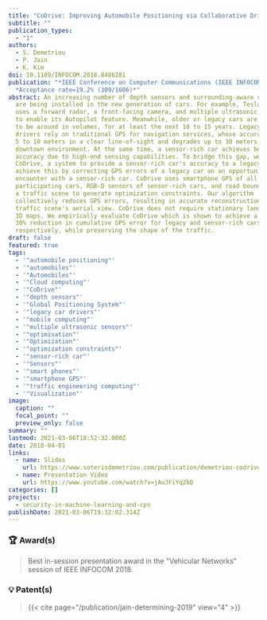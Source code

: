 ```yaml
---
title: "CoDrive: Improving Automobile Positioning via Collaborative Driving"
subtitle: ""
publication_types:
  - "1"
authors:
  - S. Demetriou
  - P. Jain
  - K. Kim
doi: 10.1109/INFOCOM.2018.8486281
publication: "*IEEE Conference on Computer Communications (IEEE INFOCOM '18).*
  *Acceptance rate=19.2% (309/1606)*"
abstract: An increasing number of depth sensors and surrounding-aware cameras
  are being installed in the new generation of cars. For example, Tesla Motors
  uses a forward radar, a front-facing camera, and multiple ultrasonic sensors
  to enable its Autopilot feature. Meanwhile, older or legacy cars are expected
  to be around in volumes, for at least the next 10 to 15 years. Legacy car
  drivers rely on traditional GPS for navigation services, whose accuracy varies
  5 to 10 meters in a clear line-of-sight and degrades up to 30 meters in a
  downtown environment. At the same time, a sensor-rich car achieves better
  accuracy due to high-end sensing capabilities. To bridge this gap, we propose
  CoDrive, a system to provide a sensor-rich car's accuracy to a legacy car. We
  achieve this by correcting GPS errors of a legacy car on an opportunistic
  encounter with a sensor-rich car. CoDrive uses smartphone GPS of all
  participating cars, RGB-D sensors of sensor-rich cars, and road boundaries of
  a traffic scene to generate optimization constraints. Our algorithm
  collectively reduces GPS errors, resulting in accurate reconstruction of a
  traffic scene's aerial view. CoDrive does not require stationary landmarks or
  3D maps. We empirically evaluate CoDrive which is shown to achieve a 90% and a
  30% reduction in cumulative GPS error for legacy and sensor-rich cars
  respectively, while preserving the shape of the traffic.
draft: false
featured: true
tags:
  - '"automobile positioning"'
  - '"automobiles"'
  - '"Automobiles"'
  - '"Cloud computing"'
  - '"CoDrive"'
  - '"depth sensors"'
  - '"Global Positioning System"'
  - '"legacy car drivers"'
  - '"mobile computing"'
  - '"multiple ultrasonic sensors"'
  - '"optimisation"'
  - '"Optimization"'
  - '"optimization constraints"'
  - '"sensor-rich car"'
  - '"Sensors"'
  - '"smart phones"'
  - '"smartphone GPS"'
  - '"traffic engineering computing"'
  - '"Visualization"'
image:
  caption: ""
  focal_point: ""
  preview_only: false
summary: ""
lastmod: 2021-03-06T18:52:32.000Z
date: 2018-04-01
links:
  - name: Slides
    url: https://www.soterisdemetriou.com/publication/demetriou-codrive-2018/slides.pdf
  - name: Presentation Video
    url: https://www.youtube.com/watch?v=jAuJFiYq2bQ
categories: []
projects:
  - security-in-machine-learning-and-cps
publishDate: 2021-03-06T19:32:02.314Z
---
```

### :trophy: Award(s)

> Best in-session presentation award in the "Vehicular Networks" session of IEEE INFOCOM 2018.

### :bulb: Patent(s)

> {{< cite page="/publication/jain-determining-2019" view="4" >}}
